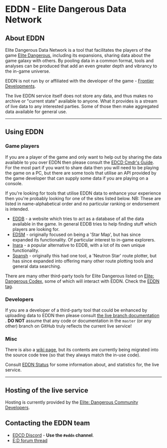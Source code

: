 # EDDN - Elite Dangerous Data Network

## About EDDN
Elite Dangerous Data Network is a tool that facilitates the players of the game
[Elite Dangerous](https://www.elitedangerous.com/), including its 
expansions, sharing data about the game galaxy with others.
By pooling data in a common format, tools and analyses can be produced that add
an even greater depth and vibrancy to the in-game universe.

EDDN is not run by or affiliated with the developer of the game - [Frontier 
Developments](http://www.frontier.co.uk/).

The live EDDN service itself does not store any data, and thus makes no 
archive or "current state" available to anyone.  What it provides is a
stream of live data to any interested parties.  Some of those then make 
aggregated data available for general use.

---

## Using EDDN
### Game players
If you are a player of the game and only want to help out by sharing the 
data available to you over EDDN then please consult the
[EDCD Cmdr's Guide](https://edcd.github.io/cmdrs-guide.html).  For the most 
part if you want to share data then you will need to be playing the game on a 
PC, but there are some tools that utilise an API provided by the game 
developer that can supply some data if you are playing on a console.

If you're looking for tools that utilise EDDN data to enhance your experience
then you're probably looking for one of the sites listed below.  NB: These are
listed in name-alphabetical order and no particular ranking or endorsement is
intended.

- [EDDB](https://eddb.io/) - a website which tries to act as a database of all
 the data available in the game. In general EDDB tries to help finding 
 stuff which players are looking for.
- [EDSM](https://www.edsm.net/) - originally focused on being a 'Star Map', 
  but has since expanded its functionality.  Of particular interest to 
  in-game explorers.
- [Inara](https://inara.cz/) - a popular alternative to EDDB, with a lot of 
  its own unique functionality.
- [Spansh](https://www.spansh.co.uk/plotter) - originally this had one tool,
  a 'Neutron Star' route plotter, but has since expanded into offering many 
  other route plotting tools and general data searching.

There are many other third-party tools for Elite Dangerous listed on
[Elite: Dangerous Codex](https://edcodex.info/), some of which will 
interact with EDDN.  Check the [EDDN tag](https://edcodex.info/?m=tools&cat=9).

### Developers
If you are a developer of a third-party tool that could be enhanced by 
uploading data to EDDN then please consult
[the live branch documentation](https://github.com/EDCD/EDDN/blob/live/schemas/README-EDDN-schemas.md)
.
**DO NOT** assume that any code or documentation in the `master` (or 
any other) branch on GitHub truly reflects the current live service!

### Misc
There is also a [wiki page](https://github.com/EDSM-NET/EDDN/wiki), but its 
contents are currently being migrated into the source code tree (so that 
they always match the in-use code).

Consult [EDDN Status](https://eddn.edcd.io/) for some information about, 
and statistics for, the live service.

---

## Hosting of the live service

Hosting is currently provided by the
[Elite: Dangerous Community Developers](https://edcd.github.io/).

## Contacting the EDDN team

* [EDCD Discord](https://discord.gg/XBsdCq9) - **Use the `#eddn` channel**.
* [E:D forum thread](https://forums.frontier.co.uk/threads/elite-dangerous-data-network-eddn.585701/#post-9400060)
